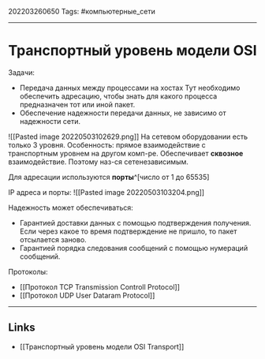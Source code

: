 202203260650
Tags: #компьютерные_сети

---

# Транспортный уровень модели OSI
Задачи: 
- Передача данных между процессами на хостах
	Тут необходимо обеспечить адресацию, чтобы знать для какого процесса предназначен тот или иной пакет.
- Обеспечение надежности передачи данных, не зависимо от надежности сети. 


![[Pasted image 20220503102629.png]]
На сетевом оборудовании есть только 3 уровня. 
Особенность: прямое взаимодействие с транспортным уровнем на другом комп-ре. Обеспечивает **сквозное** взаимодействие. Поэтому наз-ся сетенезависимым. 

Для адресации используются **порты**^[число от 1 до 65535]

IP адреса и порты:
![[Pasted image 20220503103204.png]]

Надежность может обеспечиваться:
- Гарантией доставки данных с помощью подтверждения получения. Если через какое то время подтверждение не пришло, то пакет отсылается заново.
- Гарантией порядка следования сообщений с помощью нумераций сообщений.

Протоколы:
- [[Протокол TCP Transmission Controll Protocol]]
- [[Протокол UDP User Dataram Protocol]]



---
## Links
- [[Транспортный уровень модели OSI Transport]]
